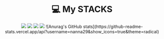 <div align=center><h1>💻 My STACKS</h1></div>
<div align=center> 
  <img src="https://img.shields.io/badge/java-007396?style=for-the-badge&logo=java&logoColor=white"> 
  <img src="https://img.shields.io/badge/c++-00599C?style=for-the-badge&logo=c%2B%2B&logoColor=white">
  <img src="https://img.shields.io/badge/python-3776AB?style=for-the-badge&logo=python&logoColor=white">   
  <img src="https://img.shields.io/badge/html5-E34F26?style=for-the-badge&logo=html5&logoColor=white">
![Anurag's GitHub stats](https://github-readme-stats.vercel.app/api?username=nanna29&show_icons=true&theme=radical)
</div>


